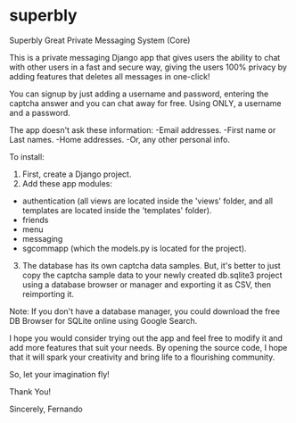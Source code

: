 # superbly
Superbly Great Private Messaging System (Core)

This is a private messaging Django app that gives users the ability to chat with
other users in a fast and secure way, giving the users 100% privacy by adding
features that deletes all messages in one-click!

You can signup by just adding a username and password, entering the captcha answer
and you can chat away for free. Using ONLY, a username and a password.

The app doesn't ask these information:
-Email addresses.
-First name or Last names.
-Home addresses.
-Or, any other personal info.

To install:
1. First, create a Django project.
2. Add these app modules:
  - authentication (all views are located inside the 'views' folder, and all
  templates are located inside the 'templates' folder).
  - friends
  - menu
  - messaging
  - sgcommapp (which the models.py is located for the project).
3. The database has its own captcha data samples. But, it's better to just copy
the captcha sample data to your newly created db.sqlite3 project using a database
browser or manager and exporting it as CSV, then reimporting it.

Note: If you don't have a database manager, you could download the free
DB Browser for SQLite online using Google Search.

I hope you would consider trying out the app and feel free to modify it and add
more features that suit your needs. By opening the source code, I hope that it
will spark your creativity and bring life to a flourishing community.

So, let your imagination fly!

Thank You!

Sincerely,
Fernando

